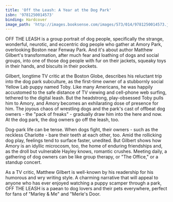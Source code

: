 ```yaml
---
title: 'Off the Leash: A Year at the Dog Park'
isbn: '9781250014573'
binding: Hardcover
image_path: 'http://images.booksense.com/images/573/014/9781250014573.jpg'
---
```



OFF THE LEASH is a group portrait of dog people, specifically the strange, wonderful, neurotic, and eccentric dog people who gather at Amory Park, overlooking Boston near Fenway Park. And it's about author Matthew Gilbert's transformation, after much fear and loathing of dogs and social groups, into one of those dog people with fur on their jackets, squeaky toys in their hands, and biscuits in their pockets.

Gilbert, longtime TV critic at the Boston Globe, describes his reluctant trip into the dog park subculture, as the first-time owner of a stubbornly social Yellow Lab puppy named Toby. Like many Americans, he was happily accustomed to the safe distance of TV viewing and cell-phone web surfing, tethered to the digital leash. But the headstrong, play-obsessed Toby pulls him to Amory, and Amory becomes an exhilarating dose of presence for him. The joyous chaos of wrestling dogs and the park's cast of offbeat dog owners - the "pack of freaks" - gradually draw him into the here and now. At the dog park, the dog owners go off the leash, too.

Dog-park life can be tense. When dogs fight, their owners - such as the reckless Charlotte - bare their teeth at each other, too. Amid the rollicking dog play, feelings tend to surface faster, unedited. But Gilbert shows how Amory is an idyllic microcosm, too, the home of enduring friendships and, as the droll but vulnerable Hayley knows, romantic crushes. Meeting daily, a gathering of dog owners can be like group therapy, or "The Office," or a standup concert.

As a TV critic, Matthew Gilbert is well-known by his readership for his humorous and wry writing style. A charming narrative that will appeal to anyone who has ever enjoyed watching a puppy scamper through a park, OFF THE LEASH is a paean to dog lovers and their pets everywhere, perfect for fans of "Marley & Me" and "Merle's Door.